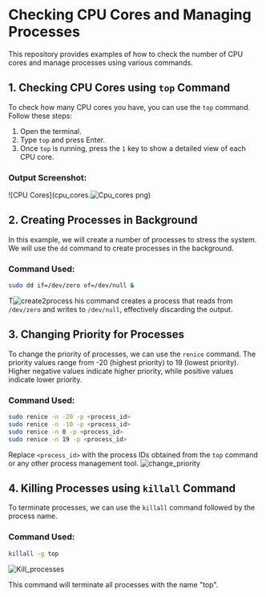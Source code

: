 # Checking CPU Cores and Managing Processes

This repository provides examples of how to check the number of CPU cores and manage processes using various commands.

## 1. Checking CPU Cores using `top` Command

To check how many CPU cores you have, you can use the `top` command. Follow these steps:

1. Open the terminal.
2. Type `top` and press Enter.
3. Once `top` is running, press the `1` key to show a detailed view of each CPU core.

### Output Screenshot:
![CPU Cores](cpu_cores.![Cpu_cores](https://github.com/AhmedAdelWafdy7/MasterEmbeddedLinux/assets/107740350/17f1e8c3-a34c-4865-9957-0a069742d09f)
png)

## 2. Creating Processes in Background

In this example, we will create a number of processes to stress the system. We will use the `dd` command to create processes in the background.

### Command Used:
```bash
sudo dd if=/dev/zero of=/dev/null &
```

T![create2process](https://github.com/AhmedAdelWafdy7/MasterEmbeddedLinux/assets/107740350/4788ad0a-6565-4144-945f-7eb43f5cdddb)
his command creates a process that reads from `/dev/zero` and writes to `/dev/null`, effectively discarding the output.

## 3. Changing Priority for Processes

To change the priority of processes, we can use the `renice` command. The priority values range from -20 (highest priority) to 19 (lowest priority). Higher negative values indicate higher priority, while positive values indicate lower priority.

### Command Used:
```bash
sudo renice -n -20 -p <process_id>
sudo renice -n -10 -p <process_id>
sudo renice -n 0 -p <process_id>
sudo renice -n 19 -p <process_id>
```

Replace `<process_id>` with the process IDs obtained from the `top` command or any other process management tool.
![change_priority](https://github.com/AhmedAdelWafdy7/MasterEmbeddedLinux/assets/107740350/147059ec-244b-434f-9f30-ffb4fb5132ca)

## 4. Killing Processes using `killall` Command

To terminate processes, we can use the `killall` command followed by the process name.

### Command Used:
```bash
killall -g top
```
![Kill_processes](https://github.com/AhmedAdelWafdy7/MasterEmbeddedLinux/assets/107740350/2f9122a7-3b37-4a5e-aef1-4a335e34f2ac)

This command will terminate all processes with the name "top".

